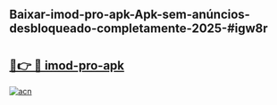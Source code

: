 ## Baixar-imod-pro-apk-Apk-sem-anúncios-desbloqueado-completamente-2025-#igw8r

# <h2><a href="https://ainizakaria.my?title=imod-pro-apk&ref=20M">🔗👉 🔴 imod-pro-apk</a></h2>

[![acn](https://github.com/user-attachments/assets/0f9c940e-d8b0-45ae-aac7-cd30a18b3e1c)](https://ainizakaria.my?title=imod-pro-apk&ref=20M)

